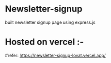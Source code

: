 # Newsletter-signup
built newsletter signup page using express.js
# Hosted on vercel :-
#refer: https://newsletter-signup-lovat.vercel.app/
